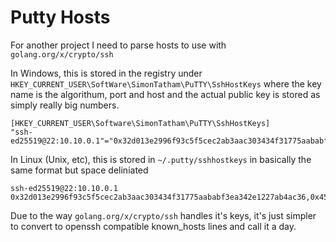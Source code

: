 # Putty Hosts

For another project I need to parse hosts to use with `golang.org/x/crypto/ssh`

In Windows, this is stored in the registry under `HKEY_CURRENT_USER\SoftWare\SimonTatham\PuTTY\SshHostKeys` where the key name is the algorithum, port and host and the actual public key is stored as simply really big numbers.

```
[HKEY_CURRENT_USER\Software\SimonTatham\PuTTY\SshHostKeys]
"ssh-ed25519@22:10.10.0.1"="0x32d013e2996f93c5f5cec2ab3aac303434f31775aababf3ea342e1227ab4ac36,0x45d63b169d50b797498eb035b1055c6e83e36f21b1da140c3ed3caa60fa4d866"
```

In Linux (Unix, etc), this is stored in `~/.putty/sshhostkeys` in basically the same format but space deliniated

```
ssh-ed25519@22:10.10.0.1 0x32d013e2996f93c5f5cec2ab3aac303434f31775aababf3ea342e1227ab4ac36,0x45d63b169d50b797498eb035b1055c6e83e36f21b1da140c3ed3caa60fa4d866
```

Due to the way `golang.org/x/crypto/ssh` handles it's keys, it's just simpler to convert to openssh compatible known_hosts lines and call it a day.
